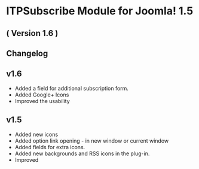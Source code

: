 ITPSubscribe Module for Joomla! 1.5
==========================
( Version 1.6 )
--------------------------



Changelog
---------

v1.6
-----
* Added a field for additional subscription form.
* Added Google+ Icons
* Improved the usability

v1.5
-----
* Added new icons
* Added option link opening - in new window or current window
* Added fields for extra icons.
* Added new backgrounds and RSS icons in the plug-in.
* Improved